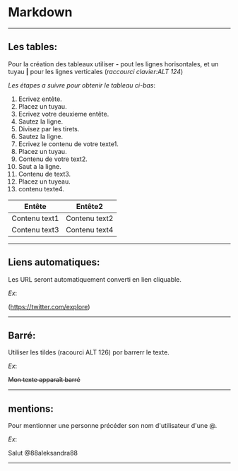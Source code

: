 # Markdown

---------------------------------------------------------------------------
## Les tables: 

Pour la création des tableaux utiliser **-** pout les lignes horisontales, et un tuyau **|** pour les lignes verticales (*raccourci clavier:ALT 124*)

*Les étapes a suivre pour obtenir le tableau ci-bas*:

1. Ecrivez entête. 
2. Placez un tuyau. 
3. Ecrivez votre deuxieme entête. 
4. Sautez la ligne. 
5. Divisez par les tirets.  
6. Sautez la ligne. 
7. Ecrivez le contenu de votre texte1. 
8. Placez un tuyau.  
9. Contenu de votre text2.  
10. Saut a la ligne. 
11. Contenu de text3.  
12. Placez un tuyeau.  
13. contenu texte4.  

Entête          |    Entête2
----------------|---------------
Contenu text1   |Contenu text2
Contenu text3   |Contenu text4

---------------------------------------------------------------------------


## Liens automatiques:

Les URL seront automatiquement converti en lien cliquable.

*Ex*:

(https://twitter.com/explore)

---------------------------------------------------------------------------

## Barré:

Utiliser les tildes (racourci ALT 126) por barrerr le texte.

*Ex*:

~~Mon texte apparaît barré~~

---------------------------------------------------------------------------

## mentions:

Pour mentionner une personne précéder son nom d'utilisateur d'une @.

*Ex*:

Salut @88aleksandra88 

---------------------------------------------------------------------------

 











                                     

